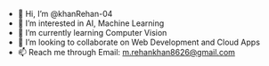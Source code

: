 - 👋 Hi, I’m @khanRehan-04
- 👀 I’m interested in AI, Machine Learning
- 🌱 I’m currently learning Computer Vision
- 💞️ I’m looking to collaborate on Web Development and Cloud Apps
- 📫 Reach me through Email: m.rehankhan8626@gmail.com

<!---
khanRehan-04/khanRehan-04 is a ✨ special ✨ repository because its `README.md` (this file) appears on your GitHub profile.
You can click the Preview link to take a look at your changes.
--->
